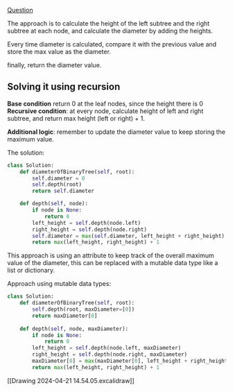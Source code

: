 [Question](https://leetcode.com/problems/diameter-of-binary-tree/description/)

The approach is to calculate the height of the left subtree and the right subtree at each node, and calculate the diameter by adding the heights.

Every time diameter is calculated, compare it with the previous value and store the max value as the diameter.

finally, return the diameter value.

## Solving it using recursion

**Base condition** return 0 at the leaf nodes, since the height there is 0
**Recursive condition**: at every node, calculate height of left and right subtree, and return max height (left or right) + 1.

**Additional logic**: remember to update the diameter value to keep storing the maximum value.

The solution:
```python
class Solution:
	def diameterOfBinaryTree(self, root):
		self.diameter = 0
		self.depth(root)
		return self.diameter

	def depth(self, node):
		if node is None:
			return 0
		left_height = self.depth(node.left)
		right_height = self.depth(node.right)
		self.diameter = max(self.diameter, left_height + right_height)
		return max(left_height, right_height) + 1
```

This approach is using an attribute to keep track of the overall maximum value of the diameter, this can be replaced with a mutable data type like a list or dictionary.

Approach using mutable data types:
```python
class Solution:
	def diameterOfBinaryTree(self, root):
		self.depth(root, maxDiameter=[0])
		return maxDiameter[0]
		
	def depth(self, node, maxDiameter):
		if node is None:
			return 0
		left_height = self.depth(node.left, maxDiameter)
		right_height = self.depth(node.right, maxDiameter)
		maxDiameter[0] = max(maxDiameter[0], left_height + right_height)
		return max(left_height, right_height) + 1
```

[[Drawing 2024-04-21 14.54.05.excalidraw]]


